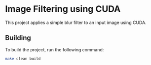 # Image Filtering using CUDA

This project applies a simple blur filter to an input image using CUDA.

## Building

To build the project, run the following command:
```bash
make clean build